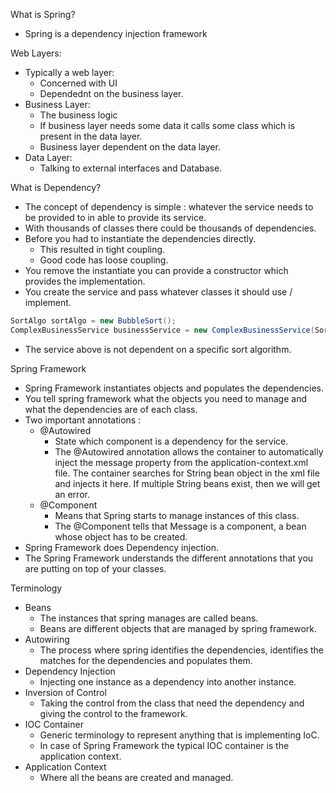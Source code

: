 What is Spring?
  - Spring is a dependency injection framework

Web Layers:
  - Typically a web layer:
    - Concerned with UI
    - Dependednt on the business layer.
  - Business Layer:
    - The business logic
    - If business layer needs some data it calls some class which is present in the data layer.
    - Business layer dependent on the data layer.
  - Data Layer:
    - Talking to external interfaces and Database.

What is Dependency?
  - The concept of dependency is simple : whatever the service needs to be provided to in able to provide its service.
  - With thousands of classes there could be thousands of dependencies.
  - Before you had to instantiate the dependencies directly.
    - This resulted in tight coupling.
    - Good code has loose coupling.
  - You remove the instantiate you can provide a constructor which provides the implementation.
  - You create the service and pass whatever classes it should use / implement.
  ```java
  SortAlgo sortAlgo = new BubbleSort();
  ComplexBusinessService businessService = new ComplexBusinessService(SortAlgo sortAlgo);
  ```
  - The service above is not dependent on a specific sort algorithm.

Spring Framework
  - Spring Framework instantiates objects and populates the dependencies.
  - You tell spring framework what the objects you need to manage and what the dependencies are of each class.
  - Two important annotations :
    - @Autowired
      - State which component is a dependency for the service.
      - The @Autowired annotation allows the container to automatically inject the message property from the application-context.xml file. The container searches for String bean object in the xml file and injects it here. If multiple String beans exist, then we will get an error.
    - @Component
      - Means that Spring starts to manage instances of this class.
      - The @Component tells that Message is a component, a bean whose object has to be created.
  - Spring Framework does Dependency injection.
  - The Spring Framework understands the different annotations that you are putting on top of your classes.

Terminology
  - Beans
    - The instances that spring manages are called beans.
    - Beans are different objects that are managed by spring framework.
  - Autowiring
    - The process where spring identifies the dependencies, identifies the matches for the dependencies and populates them.
  - Dependency Injection
    - Injecting one instance as a dependency into another instance.
  - Inversion of Control
    - Taking the control from the class that need the dependency and giving the control to the framework.
  - IOC Container
    - Generic terminology to represent anything that is implementing IoC.
    - In case of Spring Framework the typical IOC container is the application context.
  - Application Context
    - Where all the beans are created and managed.

